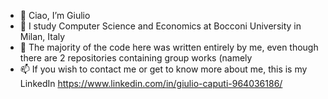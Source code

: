 - 👋 Ciao, I’m Giulio
- 👀 I study Computer Science and Economics at Bocconi University in Milan, Italy
- 🌱 The majority of the code here was written entirely by me, even though there are 2 repositories containing group works (namely
- 📫 If you wish to contact me or get to know more about me, this is my LinkedIn https://www.linkedin.com/in/giulio-caputi-964036186/ 

<!---
CapGiulio/CapGiulio is a ✨ special ✨ repository because its `README.md` (this file) appears on your GitHub profile.
You can click the Preview link to take a look at your changes.
--->
